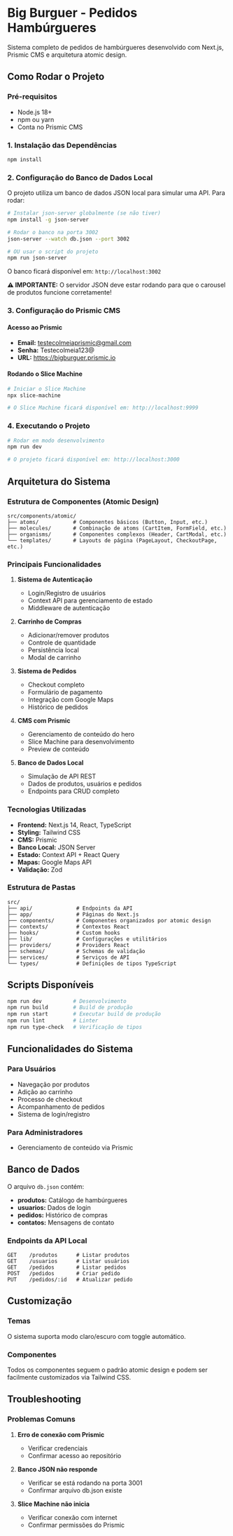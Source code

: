 # Big Burguer - Pedidos Hambúrgueres

Sistema completo de pedidos de hambúrgueres desenvolvido com Next.js, Prismic CMS e arquitetura atomic design.

## Como Rodar o Projeto

### Pré-requisitos

- Node.js 18+
- npm ou yarn
- Conta no Prismic CMS

### 1. Instalação das Dependências

```bash
npm install
```

### 2. Configuração do Banco de Dados Local

O projeto utiliza um banco de dados JSON local para simular uma API. Para rodar:

```bash
# Instalar json-server globalmente (se não tiver)
npm install -g json-server

# Rodar o banco na porta 3002
json-server --watch db.json --port 3002

# OU usar o script do projeto
npm run json-server
```

O banco ficará disponível em: `http://localhost:3002`

**⚠️ IMPORTANTE:** O servidor JSON deve estar rodando para que o carousel de produtos funcione corretamente!

### 3. Configuração do Prismic CMS

#### Acesso ao Prismic

- **Email:** testecolmeiaprismic@gmail.com
- **Senha:** Testecolmeia123@
- **URL:** https://bigburguer.prismic.io

#### Rodando o Slice Machine

```bash
# Iniciar o Slice Machine
npx slice-machine

# O Slice Machine ficará disponível em: http://localhost:9999
```

### 4. Executando o Projeto

```bash
# Rodar em modo desenvolvimento
npm run dev

# O projeto ficará disponível em: http://localhost:3000
```

## Arquitetura do Sistema

### Estrutura de Componentes (Atomic Design)

```
src/components/atomic/
├── atoms/           # Componentes básicos (Button, Input, etc.)
├── molecules/       # Combinação de atoms (CartItem, FormField, etc.)
├── organisms/       # Componentes complexos (Header, CartModal, etc.)
└── templates/       # Layouts de página (PageLayout, CheckoutPage, etc.)
```

### Principais Funcionalidades

1. **Sistema de Autenticação**
   - Login/Registro de usuários
   - Context API para gerenciamento de estado
   - Middleware de autenticação

2. **Carrinho de Compras**
   - Adicionar/remover produtos
   - Controle de quantidade
   - Persistência local
   - Modal de carrinho

3. **Sistema de Pedidos**
   - Checkout completo
   - Formulário de pagamento
   - Integração com Google Maps
   - Histórico de pedidos

4. **CMS com Prismic**
   - Gerenciamento de conteúdo do hero
   - Slice Machine para desenvolvimento
   - Preview de conteúdo

5. **Banco de Dados Local**
   - Simulação de API REST
   - Dados de produtos, usuários e pedidos
   - Endpoints para CRUD completo

### Tecnologias Utilizadas

- **Frontend:** Next.js 14, React, TypeScript
- **Styling:** Tailwind CSS
- **CMS:** Prismic
- **Banco Local:** JSON Server
- **Estado:** Context API + React Query
- **Mapas:** Google Maps API
- **Validação:** Zod

### Estrutura de Pastas

```
src/
├── api/              # Endpoints da API
├── app/              # Páginas do Next.js
├── components/       # Componentes organizados por atomic design
├── contexts/         # Contextos React
├── hooks/            # Custom hooks
├── lib/              # Configurações e utilitários
├── providers/        # Providers React
├── schemas/          # Schemas de validação
├── services/         # Serviços de API
└── types/            # Definições de tipos TypeScript
```

## Scripts Disponíveis

```bash
npm run dev          # Desenvolvimento
npm run build        # Build de produção
npm run start        # Executar build de produção
npm run lint         # Linter
npm run type-check   # Verificação de tipos
```

## Funcionalidades do Sistema

### Para Usuários

- Navegação por produtos
- Adição ao carrinho
- Processo de checkout
- Acompanhamento de pedidos
- Sistema de login/registro

### Para Administradores

- Gerenciamento de conteúdo via Prismic


## Banco de Dados

O arquivo `db.json` contém:

- **produtos:** Catálogo de hambúrgueres
- **usuarios:** Dados de login
- **pedidos:** Histórico de compras
- **contatos:** Mensagens de contato

### Endpoints da API Local

```
GET    /produtos      # Listar produtos
GET    /usuarios      # Listar usuários
GET    /pedidos       # Listar pedidos
POST   /pedidos       # Criar pedido
PUT    /pedidos/:id   # Atualizar pedido
```

## Customização

### Temas

O sistema suporta modo claro/escuro com toggle automático.

### Componentes

Todos os componentes seguem o padrão atomic design e podem ser facilmente customizados via Tailwind CSS.

## Troubleshooting

### Problemas Comuns

1. **Erro de conexão com Prismic**
   - Verificar credenciais
   - Confirmar acesso ao repositório

2. **Banco JSON não responde**
   - Verificar se está rodando na porta 3001
   - Confirmar arquivo db.json existe

3. **Slice Machine não inicia**
   - Verificar conexão com internet
   - Confirmar permissões do Prismic

